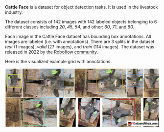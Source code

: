 **Cattle Face** is a dataset for object detection tasks. It is used in the livestock industry.

The dataset consists of 142 images with 142 labeled objects belonging to 6 different classes including *20*, *45*, *54*, and other: *60*, *71*, and *80*.

Each image in the Cattle Face dataset has bounding box annotations. All images are labeled (i.e. with annotations). There are 3 splits in the dataset: *test* (1 images), *valid* (27 images), and *train* (114 images). The dataset was released in 2022 by the [Roboflow community](https://roboflow.com/).

Here is the visualized example grid with annotations:

<img src="https://github.com/dataset-ninja/cattle-face/raw/main/visualizations/horizontal_grid.png">
